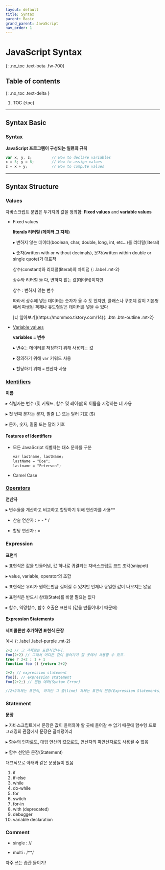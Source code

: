 ```yaml
---
layout: default
title: Syntax
parent: Basic
grand_parent: JavaScript
nav_order: 1
---
```


# JavaScript Syntax
{: .no_toc .text-beta .fw-700}

## Table of contents
{: .no_toc .text-delta }

1. TOC
{:toc}

---

## Syntax Basic

### Syntax 

**JavaScript 프로그램이 구성되는 일련의 규칙**

```js
var x, y, z;         // How to declare variables
x = 5; y = 6;        // How to assign values
z = x + y;           // How to compute values
```

---

## Syntax Structure

### Values 

자바스크립트 문법은 두가지의 값을 정의함: **Fixed values** and **variable values**

* Fixed values 

    **literals 리터럴 (데이터 그 자체)**
    
    &#9656; 변하지 않는 데이터(boolean, char, double, long, int, etc...)를 리터럴(literal)

    &#9656; 숫자(written with or without decimals), 문자(written within double or single quote)가 대표적 

    상수(constant)와 리터럴(literal)의 차이점
    {: .label .mt-2}
    <div class="code-example" markdown="1">
    상수와 리터럴 둘 다, 변하지 않는 값(데이터)이지만

    상수 : 변하지 않는 변수

    따라서 상수에 넣는 데이터는 숫자가 올 수 도 있지만, 클래스나 구조체 같이 기본형에서 파생된 객체나 유도형같은 데이터를 넣을 수 있다
    </div>
    <span class="fs-2">
    [더 알아보기](https://mommoo.tistory.com/14){: .btn  .btn-outline .mt-2}
    </span>

* [Variable values](https://gekdev.github.io/docs/javascript/basic/variable/)

    **variables = 변수**

    &#9656; 변수는 데이터를 저장하기 위해 사용되는 값
    
    &#9656; 정의하기 위해 `var` 키워드 사용
    
    &#9656; 할당하기 위해 `=` 연산자 사용

### [Identifiers](https://gekdev.github.io/docs/javascript/basic/variable/#identifiers)

**이름**

&#9656; 식별자는 변수 (및 키워드, 함수 및 레이블)의 이름을 지정하는 데 사용

&#9656; 첫 번째 문자는 문자, 밑줄 (_) 또는 달러 기호 ($)

&#9656; 문자, 숫자, 밑줄 또는 달러 기호

#### Features of Identifiers

* 모든 JavaScript 식별자는 대소 문자를 구분

    ```css
    var lastname, lastName;
    lastName = "Doe";
    lastname = "Peterson";
    ```

* Camel Case

### [Operators](https://gekdev.github.io/docs/javascript/operators/)

**연산자**

&#9656; 변수들을 계산하고 비교하고 할당하기 위해 연산자를 사용**

* 산술 연산자 : + - * / 

* 할당 연산자 : =

### Expression

**표현식**

&#9656; 표현식은 값을 만들어냄, 값 하나로 귀결되는 자바스크립트 코드 조각(snippet)

&#9656; value, variable, operator의 조합

&#9656; 표현식은 우리가 원하는만큼 길어질 수 있지만 언제나 동일한 값이 나오지는 않음

&#9656; 표현식은 반드시 상태(State)를 바꿀 필요는 없다

&#9656; 함수, 익명함수, 함수 호출은 표현식 (값을 만들어내기 때문에)

#### Expression Statements

**세미콜론만 추가하면 표현식 문장**

예시
{: .label .label-purple .mt-2}
```js
2+2 // 그 자체로는 표현식입니다.
foo(2+2) // 그래서 어디든 값이 들어가야 할 곳에서 사용할 수 있죠.
true ? 2+2 : 1 + 1
function foo () {return 2+2}

2+2; // expression statement
foo(); // expression statement
foo(2+2;) // 문법 에러(Syntax Error)

//2+2자체는 표현식, 하지만 그 줄(line) 자체는 표현식 문장(Expression Statements)
```

### Statement

**문장**

&#9656; 자바스크립트에서 문장은 값이 들어와야 할 곳에 들어갈 수 없기 때문에 함수형 프로그래밍의 관점에서 문장은 골치덩어리

&#9656; 함수의 인자로도, 대입 연산의 값으로도, 연산자의 피연산자로도 사용될 수 없음

&#9656; 함수 선언은 문장(Statement)

대표적으로 아래와 같은 문장들이 있음

1. if
2. if-else
3. while
4. do-while
5. for
6. switch
7. for-in
8. with (deprecated)
9. debugger
10. variable declaration


### Comment

* single : //

* multi : /**/

자주 쓰는 습관 들이기!
